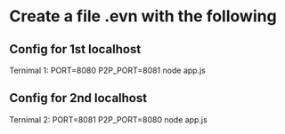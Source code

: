# Create a file .evn with the following
## Config for 1st localhost
Ternimal 1:
PORT=8080 P2P_PORT=8081 node app.js
## Config for 2nd localhost
Ternimal 2:
PORT=8081 P2P_PORT=8080 node app.js

